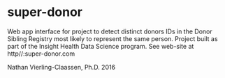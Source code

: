 # super-donor
Web app interface for project to detect distinct donors IDs in the Donor Sibling Registry most likely to represent the same person.
Project built as part of the Insight Health Data Science program. See web-site at http//:super-donor.com

Nathan Vierling-Claassen, Ph.D. 2016




